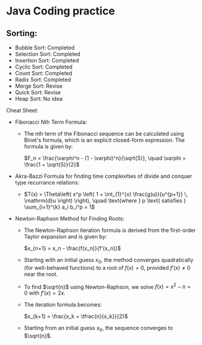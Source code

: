 # Java Coding practice

## Sorting:
  - Bubble Sort: Completed
  - Selection Sort: Completed
  - Insertion Sort: Completed
  - Cyclic Sort: Completed
  - Count Sort: Completed
  - Radix Sort: Completed
  - Merge Sort: Revise
  - Quick Sort: Revise
  - Heap Sort: No idea
  
Cheat Sheet:
- Fibonacci Nth Term Formula:
  * The nth term of the Fibonacci sequence can be calculated using Binet's formula, which is an explicit closed-form expression. The formula is given by:

    $F_n = \frac{\varphi^n - (1 - \varphi)^n}{\sqrt{5}}, \quad \varphi = \frac{1 + \sqrt{5}}{2}$

- Akra-Bazzi Formula for finding time complexities of divide and conquer type recurrance relations:

  * $T(x) = \Theta\left( x^p \left( 1 + \int_{1}^{x} \frac{g(u)}{u^{p+1}} \, \mathrm{d}u \right) \right), \quad \text{where } p \text{ satisfies } \sum_{i=1}^{k} a_i b_i^p = 1$
 
- Newton-Raphson Method for Finding Roots:

  * The Newton-Raphson iteration formula is derived from the first-order Taylor expansion and is given by:

    $x_{n+1} = x_n - \frac{f(x_n)}{f'(x_n)}$

  * Starting with an initial guess $x_0$, the method converges quadratically (for well-behaved functions) to a root of $f(x) = 0$, provided $f'(x) \neq 0$ near the root.
 
  * To find $\sqrt{n}$ using Newton-Raphson, we solve $f(x) = x^2 - n = 0$ with $f'(x) = 2x$.
  
  * The iteration formula becomes:

    $x_{k+1} = \frac{x_k + \tfrac{n}{x_k}}{2}$

  * Starting from an initial guess $x_0$, the sequence converges to $\sqrt{n}$.

    
​
